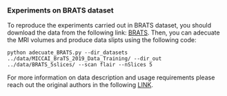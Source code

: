 ### Experiments on BRATS dataset

To reproduce the experiments carried out in BRATS dataset, you should download the data from the following link: [BRATS](https://drive.google.com/file/d/1NgHMcIcfVGcoAYWd0ABI6AEZCkpFpvJ8/view?usp=sharing). Then, you can adecuate the MRI volumes and produce data slipts using the following code: 

```
python adecuate_BRATS.py --dir_datasets ../data/MICCAI_BraTS_2019_Data_Training/ --dir_out ../data/BRATS_5slices/ --scan flair --nSlices 5
```

For more information on data description and usage requirements please reach out the original authors in the following [LINK](https://www.med.upenn.edu/cbica/brats2020/data.html).
